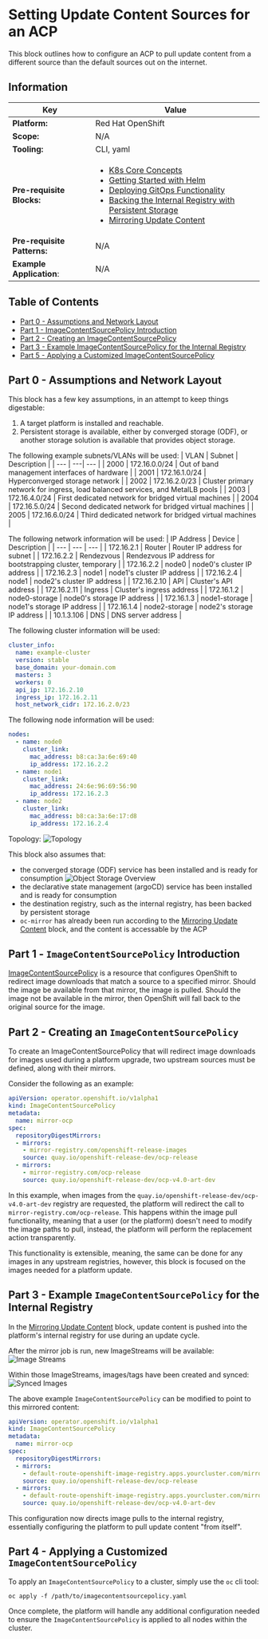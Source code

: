 # Setting Update Content Sources for an ACP
This block outlines how to configure an ACP to pull update content from a different source than the default sources out on the internet.

## Information
| Key | Value |
| --- | ---|
| **Platform:** | Red Hat OpenShift |
| **Scope:** | N/A |
| **Tooling:** | CLI, yaml |
| **Pre-requisite Blocks:** | <ul><li>[K8s Core Concepts](../k8s-core-concepts/README.md)</li><li>[Getting Started with Helm](../helm-getting-started/README.md)</li><li>[Deploying GitOps Functionality](../gitops-deployment-k8s/README.md)</li><li>[Backing the Internal Registry with Persistent Storage](../backing-internal-registry-with-storage-ha/README.md)</li><li>[Mirroring Update Content](../mirroring-update-content/README.md)</li></ul> |
| **Pre-requisite Patterns:** | N/A |
| **Example Application**: | N/A |

## Table of Contents
* [Part 0 - Assumptions and Network Layout](#part-0---assumptions-and-network-layout)
* [Part 1 - ImageContentSourcePolicy Introduction](#part-1---imagecontentsourcepolicy-introduction)
* [Part 2 - Creating an ImageContentSourcePolicy](#part-2---creating-an-imagecontentsourcepolicy)
* [Part 3 - Example ImageContentSourcePolicy for the Internal Registry](#part-3---example-imagecontentsourcepolicy-for-the-internal-registry)
* [Part 5 - Applying a Customized ImageContentSourcePolicy](#part-4---applying-a-customized-imagecontentsourcepolicy)

## Part 0 - Assumptions and Network Layout
This block has a few key assumptions, in an attempt to keep things digestable:
1. A target platform is installed and reachable.
2. Persistent storage is available, either by converged storage (ODF), or another storage solution is available that provides object storage.

The following example subnets/VLANs will be used:
| VLAN | Subnet | Description |
| --- | ---| --- |
| 2000 | 172.16.0.0/24 | Out of band management interfaces of hardware |
| 2001 | 172.16.1.0/24 | Hyperconverged storage network |
| 2002 | 172.16.2.0/23 | Cluster primary network for ingress, load balanced services, and MetalLB pools |
| 2003 | 172.16.4.0/24 | First dedicated network for bridged virtual machines |
| 2004 | 172.16.5.0/24 | Second dedicated network for bridged virtual machines |
| 2005 | 172.16.6.0/24 | Third dedicated network for bridged virtual machines |

The following network information will be used:
| IP Address | Device | Description |
| --- | --- | --- |
| 172.16.2.1 | Router | Router IP address for subnet |
| 172.16.2.2 | Rendezvous | Rendezvous IP address for bootstrapping cluster, temporary |
| 172.16.2.2 | node0 | node0's cluster IP address |
| 172.16.2.3 | node1 | node1's cluster IP address |
| 172.16.2.4 | node1 | node2's cluster IP address |
| 172.16.2.10 | API | Cluster's API address |
| 172.16.2.11 | Ingress | Cluster's ingress address |
| 172.16.1.2 | node0-storage | node0's storage IP address |
| 172.16.1.3 | node1-storage | node1's storage IP address |
| 172.16.1.4 | node2-storage | node2's storage IP address |
| 10.1.3.106 | DNS | DNS server address |

The following cluster information will be used:
```yaml
cluster_info:
  name: example-cluster
  version: stable
  base_domain: your-domain.com
  masters: 3
  workers: 0
  api_ip: 172.16.2.10
  ingress_ip: 172.16.2.11
  host_network_cidr: 172.16.2.0/23
```

The following node information will be used:
```yaml
nodes:
  - name: node0
    cluster_link:
      mac_address: b8:ca:3a:6e:69:40
      ip_address: 172.16.2.2
  - name: node1
    cluster_link:
      mac_address: 24:6e:96:69:56:90
      ip_address: 172.16.2.3
  - name: node2
    cluster_link:
      mac_address: b8:ca:3a:6e:17:d8
      ip_address: 172.16.2.4
```

Topology:
![Topology](./.images/topology.png)

This block also assumes that:
- the converged storage (ODF) service has been installed and is ready for consumption
![Object Storage Overview](./.images/object-storage.png)
- the declarative state management (argoCD) service has been installed and is ready for consumption
- the destination registry, such as the internal registry, has been backed by persistent storage
- `oc-mirror` has already been run according to the [Mirroring Update Content](../mirroring-update-content/README.md) block, and the content is accessable by the ACP

## Part 1 - `ImageContentSourcePolicy` Introduction
[ImageContentSourcePolicy](https://docs.openshift.com/container-platform/4.18/openshift_images/image-configuration.html) is a resource that configures OpenShift to redirect image downloads that match a source to a specified mirror. Should the image be available from that mirror, the image is pulled. Should the image not be available in the mirror, then OpenShift will fall back to the original source for the image.

## Part 2 - Creating an `ImageContentSourcePolicy`
To create an ImageContentSourcePolicy that will redirect image downloads for images used during a platform upgrade, two upstream sources must be defined, along with their mirrors.

Consider the following as an example:
```yaml
apiVersion: operator.openshift.io/v1alpha1
kind: ImageContentSourcePolicy
metadata:
  name: mirror-ocp
spec:
  repositoryDigestMirrors:
  - mirrors:
    - mirror-registry.com/openshift-release-images
    source: quay.io/openshift-release-dev/ocp-release 
  - mirrors:
    - mirror-registry.com/ocp-release
    source: quay.io/openshift-release-dev/ocp-v4.0-art-dev
```

In this example, when images from the `quay.io/openshift-release-dev/ocp-v4.0-art-dev` registry are requested, the platform will redirect the call to `mirror-registry.com/ocp-release`. This happens within the image pull functionality, meaning that a user (or the platform) doesn't need to modify the image paths to pull, instead, the platform will perform the replacement action transparently.

This functionality is extensible, meaning, the same can be done for any images in any upstream registries, however, this block is focused on the images needed for a platform update.

## Part 3 - Example `ImageContentSourcePolicy` for the Internal Registry
In the [Mirroring Update Content](../mirroring-update-content/README.md) block, update content is pushed into the platform's internal registry for use during an update cycle.

After the mirror job is run, new ImageStreams will be available:
![Image Streams](./.images/image-streams.png)

Within those ImageStreams, images/tags have been created and synced:
![Synced Images](./.images/synced-images.png)

The above example `ImageContentSourcePolicy` can be modified to point to this mirrored content:
```yaml
apiVersion: operator.openshift.io/v1alpha1
kind: ImageContentSourcePolicy
metadata:
  name: mirror-ocp
spec:
  repositoryDigestMirrors:
  - mirrors:
    - default-route-openshift-image-registry.apps.yourcluster.com/mirror-update-content/openshift-release-images
    source: quay.io/openshift-release-dev/ocp-release 
  - mirrors:
    - default-route-openshift-image-registry.apps.yourcluster.com/mirror-update-content/openshift-release
    source: quay.io/openshift-release-dev/ocp-v4.0-art-dev
```

This configuration now directs image pulls to the internal registry, essentially configuring the platform to pull update content "from itself".

## Part 4 - Applying a Customized `ImageContentSourcePolicy`
To apply an `ImageContentSourcePolicy` to a cluster, simply use the `oc` cli tool:
```
oc apply -f /path/to/imagecontentsourcepolicy.yaml
```

Once complete, the platform will handle any additional configuration needed to ensure the `ImageContentSourcePolicy` is applied to all nodes within the cluster.
